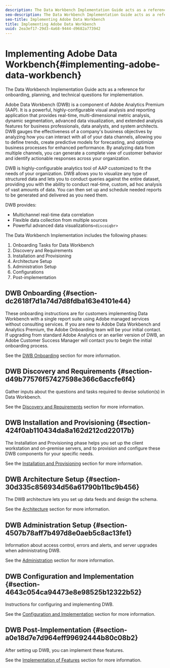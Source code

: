 ```yaml
---
description: The Data Workbench Implementation Guide acts as a reference for onboarding, planning, and technical questions for implementation.
seo-description: The Data Workbench Implementation Guide acts as a reference for onboarding, planning, and technical questions for implementation.
seo-title: Implementing Adobe Data Workbench
title: Implementing Adobe Data Workbench
uuid: 2ea3ef17-29d3-4a68-9444-d9682a773942
---
```


# Implementing Adobe Data Workbench{#implementing-adobe-data-workbench}

The Data Workbench Implementation Guide acts as a reference for onboarding, planning, and technical questions for implementation.

Adobe Data Workbench (DWB) is a component of Adobe Analytics Premium (AAP). It is a powerful, highly-configurable visual analysis and reporting application that provides real-time, multi-dimensional metric analysis, dynamic segmentation, advanced data visualization, and extended analysis features for business professionals, data analysts, and system architects. DWB gauges the effectiveness of a company's business objectives by analyzing how you can interact with all of your data channels, allowing you to define trends, create predictive models for forecasting, and optimize business processes for enhanced performance. By analyzing data from multiple channels, you can generate a complete view of customer behavior and identify actionable responses across your organization.

DWB is highly-configurable analytics tool of AAP customized to fit the needs of your organization. DWB allows you to visualize any type of structured data and lets you to conduct queries against the entire dataset, providing you with the ability to conduct real-time, custom, ad hoc analysis of vast amounts of data. You can then set up and schedule needed reports to be generated and delivered as you need them.

DWB provides:

* Multichannel real-time data correlation 
* Flexible data collection from multiple sources 
* Powerful advanced data visualizations`<discoiqbr>`

The Data Workbench Implementation includes the following phases:

1. Onboarding Tasks for Data Workbench 
1. Discovery and Requirements 
1. Installation and Provisioning 
1. Architecture Setup 
1. Administration Setup 
1. Configurations 
1. Post-implementation

## DWB Onboarding {#section-dc2618f7d1a74d7d8fdba163e4101e44}

These onboarding instructions are for customers implementing Data Workbench with a single report suite using Adobe managed services without consulting services. If you are new to Adobe Data Workbench and Analytics Premium, the Adobe Onboarding team will be your initial contact. If upgrading from standard Adobe Analytics or an earlier version of DWB, an Adobe Customer Success Manager will contact you to begin the initial onboarding process.

See the [DWB Onboarding](../../home/dwb-implement-overview/dwb-implement-provision/dwb-implement-onboarding.md#concept-e93aba41b26a410f959c5ca7f8e33355) section for more information.

## DWB Discovery and Requirements {#section-d49b77576f57427598e366c6accfe6f4}

Gather inputs about the questions and tasks required to devise solution(s) in Data Workbench.

See the [Discovery and Requirements](../../home/dwb-implement-overview/dwb-implement-discovery.md#concept-1544d4864e9e437bbd11b1380c1b4c9a) section for more information.

## DWB Installation and Provisioning {#section-424f0ab110434da8a162d212cd22017b}

The Installation and Provisioning phase helps you set up the client workstation and on-premise servers, and to provision and configure these DWB components for your specific needs.

See the [Installation and Provisioning](../../home/dwb-implement-overview/dwb-implement-provision/dwb-implement-provision.md#concept-a1ec50671ffd4a8faab09a48bc098e8f) section for more information.

## DWB Architecture Setup {#section-30d335c856934d56a61790b11bc9b456}

The DWB architecture lets you set up data feeds and design the schema.

See the [Architecture](../../home/dwb-implement-overview/dwb-implement-architecture/dwb-implement-architecture.md#concept-63dc9aa839e54bc78f7a3d720ce97d56) section for more information.

## DWB Administration Setup {#section-4507b78aff7b497d8e0aeb5c8ac13fe1}

Information about access control, errors and alerts, and server upgrades when administrating DWB.

See the [Administration](../../home/dwb-implement-overview/dwb-implement-admin.md#concept-68578dac67314c62a67ddfb4f33458a1) section for more information.

## DWB Configuration and Implementation {#section-4643c054ca94473e8e98525b12322b52}

Instructions for configuring and implementing DWB.

See the [Configuration and Implementation](../../home/dwb-implement-overview/dwb-implement-configure/dwb-implement-configure.md#concept-baffe3a57f4649cea7b6eff9a7704dc6) section for more information.

## DWB Post-Implementation {#section-a0e18d7e7d964eff99692444b80c08b2}

After setting up DWB, you can implement these features.

See the [Implementation of Features](../../home/dwb-implement-overview/dwb-implement-deliver/dwb-implement-deliver.md#concept-9afa96d72a544fb4a3d1eb5be799012c) section for more information. 
